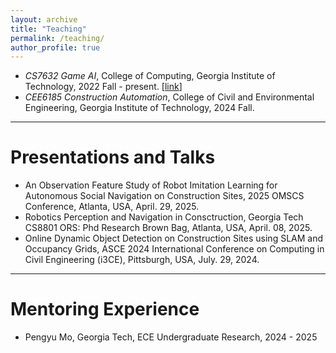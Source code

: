 ```yaml
---
layout: archive
title: "Teaching"
permalink: /teaching/
author_profile: true
---
```






- *CS7632 Game AI*, College of Computing, Georgia Institute of Technology, 2022 Fall - present. [[link](https://omscs.gatech.edu/cs-7632-game-ai)]
- *CEE6185 Construction Automation*, College of Civil and Environmental Engineering, Georgia Institute of Technology, 2024 Fall.





------

# Presentations and Talks

- An Observation Feature Study of Robot Imitation Learning for Autonomous Social Navigation on Construction Sites, 2025 OMSCS Conference, Atlanta, USA, April. 29, 2025.
- Robotics Perception and Navigation in Consctruction, Georgia Tech CS8801 ORS: Phd Research Brown Bag, Atlanta, USA, April. 08, 2025.
- Online Dynamic Object Detection on Construction Sites using SLAM and Occupancy Grids, ASCE 2024 International Conference on Computing in Civil Engineering (i3CE), Pittsburgh, USA, July. 29, 2024.






------

# Mentoring Experience

- Pengyu Mo, Georgia Tech, ECE Undergraduate Research, 2024 - 2025

